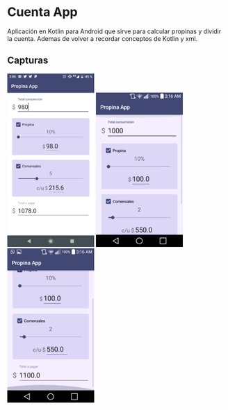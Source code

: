 # Cuenta App

Aplicación en Kotlin para Android que sirve para calcular propinas y dividir la cuenta. Ademas de volver a recordar conceptos de Kotlin y xml.

## Capturas

<img src="https://raw.githubusercontent.com/alexismorison95/propina-android-app/master/fotos/IMG-20200818-WA0003.jpg" width="200"> <img src="https://raw.githubusercontent.com/alexismorison95/propina-android-app/master/fotos/Screenshot_2020-08-18-03-16-43.png" width="200"> <img src="https://raw.githubusercontent.com/alexismorison95/propina-android-app/master/fotos/Screenshot_2020-08-18-03-16-48.png" width="200">